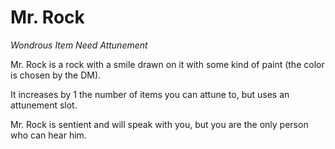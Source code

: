 # Mr. Rock

_Wondrous Item Need Attunement_

Mr. Rock is a rock with a smile drawn on it with some kind of paint (the color is chosen by the DM).

It increases by 1 the number of items you can attune to, but uses an attunement slot.

Mr. Rock is sentient and will speak with you, but you are the only person who can hear him.